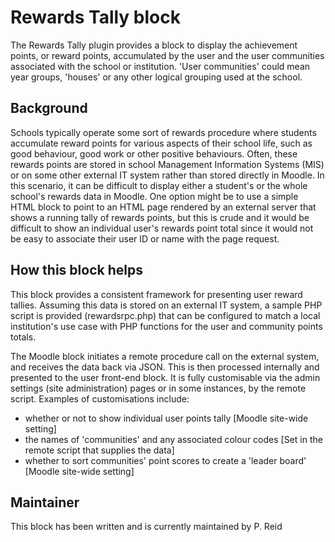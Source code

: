 Rewards Tally block
===================

The Rewards Tally plugin provides a block to display the achievement points, or 
reward points, accumulated by the user and the user communities associated with 
the school or institution. 'User communities' could mean year groups, 'houses' or 
any other logical grouping used at the school.

Background
----------

Schools typically operate some sort of rewards procedure where students accumulate 
reward points for various aspects of their school life, such as good behaviour, 
good work or other positive behaviours. Often, these rewards points are stored in
school Management Information Systems (MIS) or on some other external IT system 
rather than stored directly in Moodle. In this scenario, it can be difficult to 
display either a student's or the whole school's rewards data in Moodle. One option 
might be to use a simple HTML block to point to an HTML page rendered by an external server
that shows a running tally of rewards points, but this is crude and it would be 
difficult to show an individual user's rewards point total since it would not be easy
to associate their user ID or name with the page request.

How this block helps
---------------------

This block provides a consistent framework for presenting user reward tallies. Assuming
this data is stored on an external IT system, a sample PHP script is provided (rewardsrpc.php) that can be
configured to match a local institution's use case with PHP functions for the user and community
points totals.

The Moodle block initiates a remote procedure call on the external system, and receives the data
back via JSON. This is then processed internally and presented to the user front-end block. It 
is fully customisable via the admin settings (site administration) pages or in some instances, by the remote
script. Examples of customisations include:

* whether or not to show individual user points tally [Moodle site-wide setting]
* the names of 'communities' and any associated colour codes [Set in the remote script that supplies the data]
* whether to sort communities' point scores to create a 'leader board' [Moodle site-wide setting]

Maintainer
----------

This block has been written and is currently maintained by P. Reid